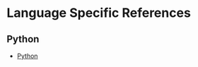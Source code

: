 # Language Specific References

## Python

- [Python](https://docs.python.org/3/)
<!-- - [Pandas](https://pandas.pydata.org/)
- [Matplotlib](https://matplotlib.org/)
- [Seaborn](https://seaborn.pydata.org/) -->
<!-- - [Sci-kit Learn](https://scikit-learn.org/stable/) -->

<!--
## Key Resources


- [Course Text](https://jakevdp.github.io/PythonDataScienceHandbook/) this book roughly covers things that we cover in the course, but since things change quickly, we don't rely on it too closely
- [Real Python](https://realpython.com/) this site includes high quality tutorials
- [Towards Data Science](https://towardsdatascience.com/) this blog has some good tutorials, but old ones are not always updated, so always check the date and don't rely too much on posts more than 2 years old. -->

<!-- ```{admonition} Ram Token Opportunity
If you find other high quality, reliable sources that you want
to share, you can earn ram tokens.
``` -->
